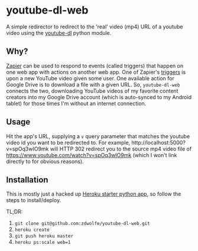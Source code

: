 # youtube-dl-web

A simple redirector to redirect to the 'real' video (mp4) URL of a youtube video using the [youtube-dl](https://github.com/rg3/youtube-dl) python module.

## Why?
  [Zapier](https://zapier.com) can be used to respond to events (called triggers) that happen on one web app with actions on another web app. One of Zapier's [triggers](https://zapier.com/zapbook/youtube/) is upon a new YouTube video given some user. One available action for Google Drive is to download a file with a given URL. So, ``youtube-dl-web`` connects the two, downloading YouTube videos of my favorite content creators into my Google Drive account (which is auto-synced to my Android tablet) for those times I'm without an internet connection.


## Usage
Hit the app's URL, supplying a ```v``` query parameter that matches the youtube video id you want to be redirected to. For example, http://localhost:5000?v=spOq3wIO9mk will HTTP 302 redirect you to the source mp4 video file of  https://www.youtube.com/watch?v=spOq3wIO9mk (which I won't link directly to for obvious reasons).


## Installation
This is mostly just a hacked up [Heroku starter python app](https://devcenter.heroku.com/articles/getting-started-with-python), so follow the steps to install/deploy.

TL;DR: 

1. ``git clone git@github.com:zdwolfe/youtube-dl-web.git``
2. ``heroku create``
3. ``git push heroku master``
4. ``heroku ps:scale web=1``
